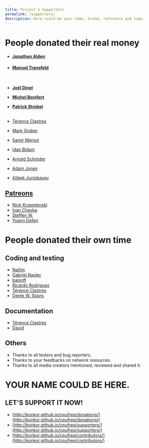 ```yaml
---
title: Project's Supporters
permalink: /supporters/
description: Here could be your name, brand, reference and logo.
---
```


# People donated their **real money**

* #### [Jonathan Alden](https://konkor.github.io/cpufreq/supporters/)
* #### [Manuel Transfeld](https://konkor.github.io/cpufreq/supporters/)
<br>


* **[Joël Dinel](https://konkor.github.io/cpufreq/supporters/)**
* **[Michel Bonifert](https://konkor.github.io/cpufreq/supporters/)**
* **[Patrick Strobel](https://konkor.github.io/cpufreq/supporters/)**
<br><br>


* [Térence Clastres](https://github.com/terencode)
* [Mark Graber](https://konkor.github.io/cpufreq/supporters/)
* [Samir Menon](https://konkor.github.io/cpufreq/supporters/)
* [Idan Bidani](https://konkor.github.io/cpufreq/supporters/)
* [Arnold Schröder](https://konkor.github.io/cpufreq/supporters/)
* [Adam Jones](https://konkor.github.io/cpufreq/supporters/)
* [Alibek Junisbayev](https://konkor.github.io/cpufreq/supporters/)

## [Patreons](https://www.patreon.com/konkor)

* [Nick Krzemienski](https://github.com/krzemienski)
* [Ivan Chayka](https://vk.com/anaumynaugames)
* [Steffen W.](https://www.patreon.com/user/creators?u=7405409)
* [Yoann Deferi](https://konkor.github.io/cpufreq/supporters/)

# People donated their **own time**

## Coding and testing

* [Nailim](https://github.com/Nailim)
* [Gabriel Rauter](https://github.com/raetiacorvus)
* [balsoft](https://github.com/balsoft)
* [Ricardo Rodrigues](https://github.com/RicardoEPRodrigues)
* [Térence Clastres](https://github.com/terencode)
* [Derek W. Stavis](https://github.com/derekstavis)

## Documentation

* [Térence Clastres](https://github.com/terencode)
* [David](https://github.com/BurningSmile)

## Others

* Thanks to all testers and bug reporters.
* Thanks to your feedbacks on network resources.
* Thanks to all media creators mentioned, reviewed and shared it.

# YOUR NAME COULD BE HERE.
## LET'S SUPPORT IT NOW!

* [http://konkor.github.io/cpufreq/donations/](http://konkor.github.io/cpufreq/donations/)
* [http://konkor.github.io/cpufreq/supporters/](http://konkor.github.io/cpufreq/supporters/)
* [http://konkor.github.io/cpufreq/contributors/](http://konkor.github.io/cpufreq/contributors/)
